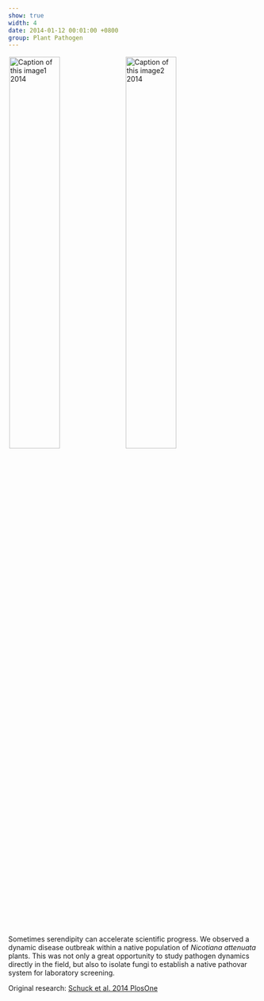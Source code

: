 ```yaml
---
show: true
width: 4
date: 2014-01-12 00:01:00 +0800
group: Plant Pathogen
---
```

<div>
 <img data-src="{{ 'assets/images/photos/IMG_2096m.jpg' | relative_url }}" class="lazy rounded" style="width: 45%; height: auto;margin: 2px;" src="{{ '/assets/images/empty_300x200.png' | relative_url }}" data-toggle="tooltip" data-placement="top" title="Caption of this image1 2014">
 <img data-src="{{ 'assets/images/photos/IMG_5120m.jpg' | relative_url }}" class="lazy rounded" style="width: 45%; height: auto;margin: 2px;" src="{{ '/assets/images/empty_300x200.png' | relative_url }}" data-toggle="tooltip" data-placement="top" title="Caption of this image2 2014">
      <div class="card-body">
    <p class="card-text">
      Sometimes serendipity can accelerate scientific progress. We observed a dynamic disease outbreak within a native population of <i>Nicotiana attenuata</i> plants. This was not only a great opportunity to study pathogen dynamics directly in the field, but also to isolate fungi to establish a native pathovar system for laboratory screening.
    </p>
           <span>
        Original research: 
        <a href="https://journals.plos.org/plosone/article?id=10.1371/journal.pone.0102915">
            Schuck et al. 2014 PlosOne
        </a>
    </span>

  </div>
</div>

